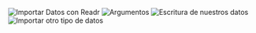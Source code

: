 
![Importar Datos con Readr](https://i.imgur.com/bePiqCv.png)
![Argumentos](https://i.imgur.com/PEa04Iq.png)
![Escritura de nuestros datos](https://i.imgur.com/77WCfFj.png)
![Importar otro tipo de datos](https://i.imgur.com/mBy8lXa.png)